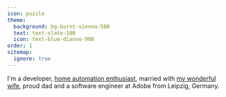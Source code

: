 ```yaml
---
icon: puzzle
theme:
  background: bg-burnt-sienna-500
  text: text-slate-100
  icon: text-blue-dianne-900
order: 1
sitemap:
  ignore: true
---
```

I'm a developer, [home automation enthusiast](/tags/home-automation/), married with [my wonderful wife](https://www.instagram.com/seljaland/), proud dad and a software engineer at Adobe from Leipzig, Germany.
